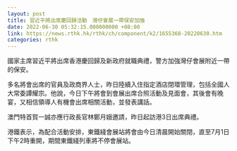 ```yaml
---
layout: post
title: 習近平將出席慶回歸活動　灣仔會展一帶保安加強
date: 2022-06-30 05:32:15.000000000 +08:00
link: https://news.rthk.hk/rthk/ch/component/k2/1655368-20220630.htm
categories: rthk
---
```


國家主席習近平將出席香港慶回歸及新政府就職典禮，警方加強灣仔會展附近一帶的保安。

多名將會出席的官員及政商界人士，昨日陸續入住指定酒店閉環管理，包括全國人大常委譚耀宗。他說，今日下午將會到會展出席合照活動及見面會，其後會有晚宴，又相信領導人有機會出席相關活動，並發表講話。

澳門特首賀一誠亦應行政長官林鄭月娥邀請，昨日起訪港3日出席典禮。

港鐵表示，為配合活動安排，東鐵綫會展站將會由今日清晨開始關閉，直至7月1日下午2時重開，期間東鐵綫列車將不停會展站。
